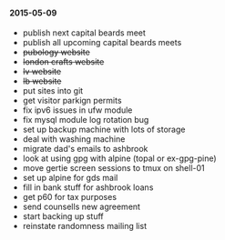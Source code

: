 #### 2015-05-09 ####

- publish next capital beards meet
- publish all upcoming capital beards meets
- ~~pubology website~~
- ~~london crafts website~~
- ~~lv website~~
- ~~lb website~~
- put sites into git
- get visitor parkign permits
- fix ipv6 issues in ufw module
- fix mysql module log rotation bug
- set up backup machine with lots of storage
- deal with washing machine
- migrate dad's emails to ashbrook
- look at using gpg with alpine (topal or ex-gpg-pine)
- move gertie screen sessions to tmux on shell-01
- set up alpine for gds mail
- fill in bank stuff for ashbrook loans
- get p60 for tax purposes
- send counsells new agreement
- start backing up stuff
- reinstate randomness mailing list

